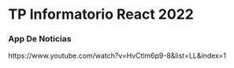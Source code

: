 <h1>TP Informatorio React 2022</h1>
<h3>App De Noticias</h3>
https://www.youtube.com/watch?v=HvCtlm6p9-8&list=LL&index=1
